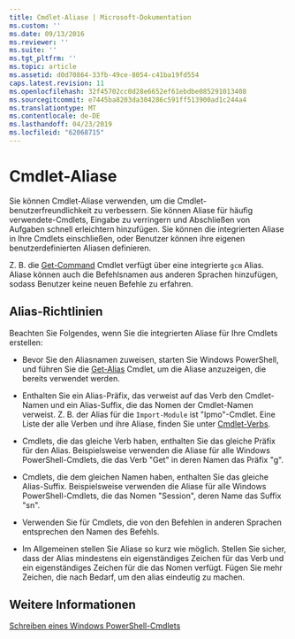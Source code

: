 ```yaml
---
title: Cmdlet-Aliase | Microsoft-Dokumentation
ms.custom: ''
ms.date: 09/13/2016
ms.reviewer: ''
ms.suite: ''
ms.tgt_pltfrm: ''
ms.topic: article
ms.assetid: d0d70864-33fb-49ce-8054-c41ba19fd554
caps.latest.revision: 11
ms.openlocfilehash: 32f45702cc0d28e6652ef61ebdbe085291013408
ms.sourcegitcommit: e7445ba8203da304286c591ff513900ad1c244a4
ms.translationtype: MT
ms.contentlocale: de-DE
ms.lasthandoff: 04/23/2019
ms.locfileid: "62068715"
---
```

# <a name="cmdlet-aliases"></a>Cmdlet-Aliase

Sie können Cmdlet-Aliase verwenden, um die Cmdlet-benutzerfreundlichkeit zu verbessern. Sie können Aliase für häufig verwendete-Cmdlets, Eingabe zu verringern und Abschließen von Aufgaben schnell erleichtern hinzufügen. Sie können die integrierten Aliase in Ihre Cmdlets einschließen, oder Benutzer können ihre eigenen benutzerdefinierten Aliasen definieren.

Z. B. die [Get-Command](/powershell/module/microsoft.powershell.core/get-command) Cmdlet verfügt über eine integrierte `gcm` Alias. Aliase können auch die Befehlsnamen aus anderen Sprachen hinzufügen, sodass Benutzer keine neuen Befehle zu erfahren.

## <a name="alias-guidelines"></a>Alias-Richtlinien

Beachten Sie Folgendes, wenn Sie die integrierten Aliase für Ihre Cmdlets erstellen:

- Bevor Sie den Aliasnamen zuweisen, starten Sie Windows PowerShell, und führen Sie die [Get-Alias](/powershell/module/Microsoft.PowerShell.Utility/Get-Alias) Cmdlet, um die Aliase anzuzeigen, die bereits verwendet werden.

- Enthalten Sie ein Alias-Präfix, das verweist auf das Verb den Cmdlet-Namen und ein Alias-Suffix, die das Nomen der Cmdlet-Namen verweist. Z. B. der Alias für die `Import-Module` ist "Ipmo"-Cmdlet. Eine Liste der alle Verben und ihre Aliase, finden Sie unter [Cmdlet-Verbs](./approved-verbs-for-windows-powershell-commands.md).

- Cmdlets, die das gleiche Verb haben, enthalten Sie das gleiche Präfix für den Alias. Beispielsweise verwenden die Aliase für alle Windows PowerShell-Cmdlets, die das Verb "Get" in deren Namen das Präfix "g".

- Cmdlets, die dem gleichen Namen haben, enthalten Sie das gleiche Alias-Suffix. Beispielsweise verwenden die Aliase für alle Windows PowerShell-Cmdlets, die das Nomen "Session", deren Name das Suffix "sn".

- Verwenden Sie für Cmdlets, die von den Befehlen in anderen Sprachen entsprechen den Namen des Befehls.

- Im Allgemeinen stellen Sie Aliase so kurz wie möglich. Stellen Sie sicher, dass der Alias mindestens ein eigenständiges Zeichen für das Verb und ein eigenständiges Zeichen für die das Nomen verfügt. Fügen Sie mehr Zeichen, die nach Bedarf, um den alias eindeutig zu machen.

## <a name="see-also"></a>Weitere Informationen

[Schreiben eines Windows PowerShell-Cmdlets](./writing-a-windows-powershell-cmdlet.md)
